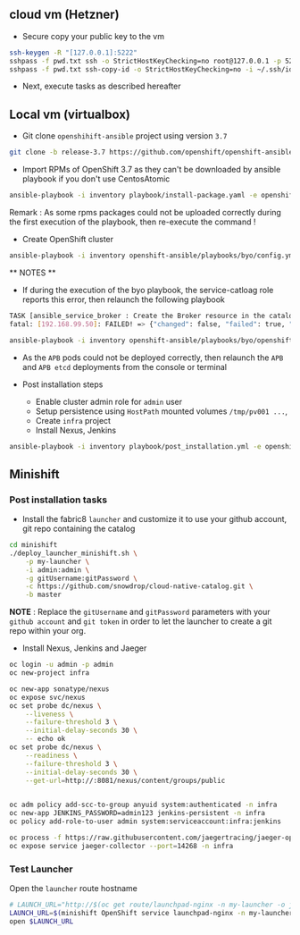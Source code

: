 ## cloud vm (Hetzner)

- Secure copy your public key to the vm
```bash
ssh-keygen -R "[127.0.0.1]:5222"
sshpass -f pwd.txt ssh -o StrictHostKeyChecking=no root@127.0.0.1 -p 5222 "mkdir ~/.ssh && chmod 700 ~/.ssh && touch ~/.ssh/authorized_keys && chmod 600 ~/.ssh/authorized_keys"
sshpass -f pwd.txt ssh-copy-id -o StrictHostKeyChecking=no -i ~/.ssh/id_rsa.pub root@127.0.0.1 -p 5222
```

- Next, execute tasks as described hereafter

## Local vm (virtualbox)



- Git clone `openshihift-ansible` project using version `3.7`
```bash
git clone -b release-3.7 https://github.com/openshift/openshift-ansible.git
```

- Import RPMs of OpenShift 3.7 as they can't be downloaded by ansible playbook if you don't use CentosAtomic
```bash
ansible-playbook -i inventory playbook/install-package.yaml -e openshift_node=masters
```

Remark : As some rpms packages could not be uploaded correctly during the first execution of the playbook, then re-execute the command !

- Create OpenShift cluster
```bash
ansible-playbook -i inventory openshift-ansible/playbooks/byo/config.yml
```

** NOTES **

- If during the execution of the byo playbook, the service-catloag role reports this error, then relaunch the following playbook
```bash
TASK [ansible_service_broker : Create the Broker resource in the catalog] **************************************************************************************************************************************************************************
fatal: [192.168.99.50]: FAILED! => {"changed": false, "failed": true, "msg": {"cmd": "/usr/bin/oc create -f /tmp/brokerout-dJmL1S -n default", "results": {}, "returncode": 1, "stderr": "error: unable to recognize \"/tmp/brokerout-dJmL1S\": no matches for servicecatalog.k8s.io/, Kind=ClusterServiceBroker\n", "stdout": ""}}

ansible-playbook -i inventory openshift-ansible/playbooks/byo/openshift-cluster/service-catalog.yml
```
- As the `APB` pods could not be deployed correctly, then relaunch the `APB` and `APB etcd` deployments from the console or terminal

- Post installation steps 

  - Enable cluster admin role for `admin` user
  - Setup persistence using `HostPath` mounted volumes `/tmp/pv001 ...`, 
  - Create `infra` project
  - Install Nexus, Jenkins  
  
```bash
ansible-playbook -i inventory playbook/post_installation.yml -e openshift_node=masters
```


## Minishift

### Post installation tasks
 
- Install the fabric8 `launcher` and customize it to use your github account, git repo containing the catalog

```bash
cd minishift
./deploy_launcher_minishift.sh \
    -p my-launcher \
    -i admin:admin \
    -g gitUsername:gitPassword \
    -c https://github.com/snowdrop/cloud-native-catalog.git \
    -b master
```

**NOTE** : Replace the `gitUsername` and `gitPassword` parameters with your `github account` and `git token` in order to let the launcher to create a git repo within your org.

- Install Nexus, Jenkins and Jaeger
```bash
oc login -u admin -p admin
oc new-project infra

oc new-app sonatype/nexus
oc expose svc/nexus
oc set probe dc/nexus \
	--liveness \
	--failure-threshold 3 \
	--initial-delay-seconds 30 \
	-- echo ok
oc set probe dc/nexus \
	--readiness \
	--failure-threshold 3 \
	--initial-delay-seconds 30 \
	--get-url=http://:8081/nexus/content/groups/public
    	

oc adm policy add-scc-to-group anyuid system:authenticated -n infra
oc new-app JENKINS_PASSWORD=admin123 jenkins-persistent -n infra
oc policy add-role-to-user admin system:serviceaccount:infra:jenkins

oc process -f https://raw.githubusercontent.com/jaegertracing/jaeger-openshift/master/all-in-one/jaeger-all-in-one-template.yml | oc create -f -
oc expose service jaeger-collector --port=14268 -n infra  
```

### Test Launcher

Open the `launcher` route hostname

```bash
# LAUNCH_URL="http://$(oc get route/launchpad-nginx -n my-launcher -o jsonpath="{.spec.host}")"
LAUNCH_URL=$(minishift OpenShift service launchpad-nginx -n my-launcher --url)
open $LAUNCH_URL
```